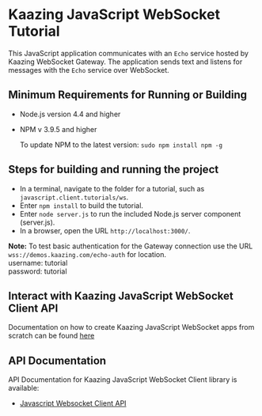 # Kaazing JavaScript WebSocket Tutorial

This JavaScript application communicates with an `Echo` service hosted by Kaazing WebSocket Gateway. The application sends text and listens for messages with the `Echo` service over WebSocket.

## Minimum Requirements for Running or Building

* Node.js version 4.4 and higher
* NPM v 3.9.5 and higher

    To update NPM to the latest version:
    `
        sudo npm install npm -g
    `

## Steps for building and running the project

* In a terminal, navigate to the folder for a tutorial, such as `javascript.client.tutorials/ws`.
* Enter `npm install` to build the tutorial.
* Enter `node server.js` to run the included Node.js server component (server.js).
* In a browser, open the URL `http://localhost:3000/`.

__Note:__ To test basic authentication for the Gateway connection use the URL `wss://demos.kaazing.com/echo-auth` for location. </br>
username: tutorial </br>
password: tutorial 


## Interact with Kaazing JavaScript WebSocket Client API

Documentation on how to create Kaazing JavaScript WebSocket apps from scratch can be found [here](http://kaazing.com/doc/5.0/websocket_client_docs/dev-js/o_dev_js.html)

## API Documentation

API Documentation for Kaazing JavaScript WebSocket Client library is available:

* [Javascript Websocket Client API](http://kaazing.com/doc/5.0/websocket_client_docs/apidoc/client/javascript/gateway/index.html)

